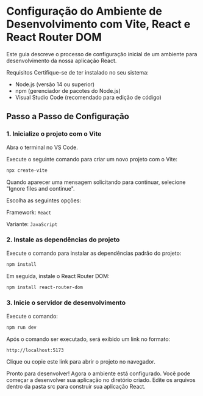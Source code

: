 # Configuração do Ambiente de Desenvolvimento com Vite, React e React Router DOM
Este guia descreve o processo de configuração inicial de um ambiente para desenvolvimento da nossa aplicação React.

Requisitos
Certifique-se de ter instalado no seu sistema:

- Node.js (versão 14 ou superior)
- npm (gerenciador de pacotes do Node.js)
- Visual Studio Code (recomendado para edição de código)

## Passo a Passo de Configuração

### 1. Inicialize o projeto com o Vite
Abra o terminal no VS Code.

Execute o seguinte comando para criar um novo projeto com o Vite:

```bash
npx create-vite
```
Quando aparecer uma mensagem solicitando para continuar, selecione "Ignore files and continue".

Escolha as seguintes opções:

Framework: ``React``

Variante: ``JavaScript``

### 2. Instale as dependências do projeto
Execute o comando para instalar as dependências padrão do projeto:

```bash
npm install
```
Em seguida, instale o React Router DOM:

```bash
npm install react-router-dom
```
### 3. Inicie o servidor de desenvolvimento
Execute o comando:

```bash
npm run dev
```
Após o comando ser executado, será exibido um link no formato:

```arduino
http://localhost:5173
```
Clique ou copie este link para abrir o projeto no navegador.

Pronto para desenvolver!
Agora o ambiente está configurado. Você pode começar a desenvolver sua aplicação no diretório criado. Edite os arquivos dentro da pasta src para construir sua aplicação React.
